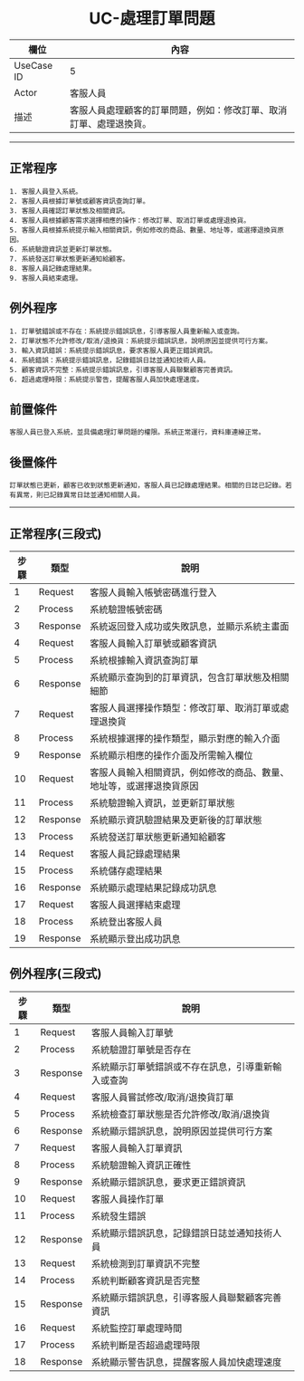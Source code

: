 <h1 align='center'>UC-處理訂單問題</h1>

| 欄位         | 內容 |
|--------------|------|
| UseCase ID   | 5 |
| Actor        | 客服人員 |
| 描述         | 客服人員處理顧客的訂單問題，例如：修改訂單、取消訂單、處理退換貨。 |

---

## 正常程序
```text
1. 客服人員登入系統。
2. 客服人員根據訂單號或顧客資訊查詢訂單。
3. 客服人員確認訂單狀態及相關資訊。
4. 客服人員根據顧客需求選擇相應的操作：修改訂單、取消訂單或處理退換貨。
5. 客服人員根據系統提示輸入相關資訊，例如修改的商品、數量、地址等，或選擇退換貨原因。
6. 系統驗證資訊並更新訂單狀態。
7. 系統發送訂單狀態更新通知給顧客。
8. 客服人員記錄處理結果。
9. 客服人員結束處理。
```

## 例外程序
```text
1. 訂單號錯誤或不存在：系統提示錯誤訊息，引導客服人員重新輸入或查詢。
2. 訂單狀態不允許修改/取消/退換貨：系統提示錯誤訊息，說明原因並提供可行方案。
3. 輸入資訊錯誤：系統提示錯誤訊息，要求客服人員更正錯誤資訊。
4. 系統錯誤：系統提示錯誤訊息，記錄錯誤日誌並通知技術人員。
5. 顧客資訊不完整：系統提示錯誤訊息，引導客服人員聯繫顧客完善資訊。
6. 超過處理時限：系統提示警告，提醒客服人員加快處理速度。
```

## 前置條件
```text
客服人員已登入系統，並具備處理訂單問題的權限。系統正常運行，資料庫連線正常。

```

## 後置條件
```text
訂單狀態已更新，顧客已收到狀態更新通知，客服人員已記錄處理結果。相關的日誌已記錄。若有異常，則已記錄異常日誌並通知相關人員。

```

---

## 正常程序(三段式)
| 步驟 | 類型 | 說明 |
|------|------|------|
| 1 | Request | 客服人員輸入帳號密碼進行登入 |
| 2 | Process | 系統驗證帳號密碼 |
| 3 | Response | 系統返回登入成功或失敗訊息，並顯示系統主畫面 |
| 4 | Request | 客服人員輸入訂單號或顧客資訊 |
| 5 | Process | 系統根據輸入資訊查詢訂單 |
| 6 | Response | 系統顯示查詢到的訂單資訊，包含訂單狀態及相關細節 |
| 7 | Request | 客服人員選擇操作類型：修改訂單、取消訂單或處理退換貨 |
| 8 | Process | 系統根據選擇的操作類型，顯示對應的輸入介面 |
| 9 | Response | 系統顯示相應的操作介面及所需輸入欄位 |
| 10 | Request | 客服人員輸入相關資訊，例如修改的商品、數量、地址等，或選擇退換貨原因 |
| 11 | Process | 系統驗證輸入資訊，並更新訂單狀態 |
| 12 | Response | 系統顯示資訊驗證結果及更新後的訂單狀態 |
| 13 | Process | 系統發送訂單狀態更新通知給顧客 |
| 14 | Request | 客服人員記錄處理結果 |
| 15 | Process | 系統儲存處理結果 |
| 16 | Response | 系統顯示處理結果記錄成功訊息 |
| 17 | Request | 客服人員選擇結束處理 |
| 18 | Process | 系統登出客服人員 |
| 19 | Response | 系統顯示登出成功訊息 |

## 例外程序(三段式)
| 步驟 | 類型 | 說明 |
|------|------|------|
| 1 | Request | 客服人員輸入訂單號 |
| 2 | Process | 系統驗證訂單號是否存在 |
| 3 | Response | 系統顯示訂單號錯誤或不存在訊息，引導重新輸入或查詢 |
| 4 | Request | 客服人員嘗試修改/取消/退換貨訂單 |
| 5 | Process | 系統檢查訂單狀態是否允許修改/取消/退換貨 |
| 6 | Response | 系統顯示錯誤訊息，說明原因並提供可行方案 |
| 7 | Request | 客服人員輸入訂單資訊 |
| 8 | Process | 系統驗證輸入資訊正確性 |
| 9 | Response | 系統顯示錯誤訊息，要求更正錯誤資訊 |
| 10 | Request | 客服人員操作訂單 |
| 11 | Process | 系統發生錯誤 |
| 12 | Response | 系統顯示錯誤訊息，記錄錯誤日誌並通知技術人員 |
| 13 | Request | 系統檢測到訂單資訊不完整 |
| 14 | Process | 系統判斷顧客資訊是否完整 |
| 15 | Response | 系統顯示錯誤訊息，引導客服人員聯繫顧客完善資訊 |
| 16 | Request | 系統監控訂單處理時間 |
| 17 | Process | 系統判斷是否超過處理時限 |
| 18 | Response | 系統顯示警告訊息，提醒客服人員加快處理速度 |
